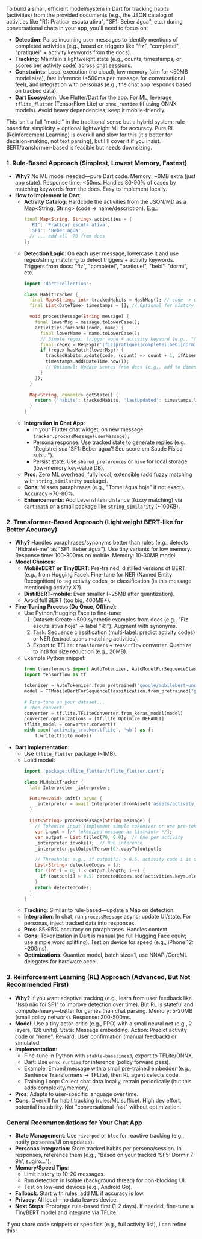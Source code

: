 To build a small, efficient model/system in Dart for tracking habits (activities) from the provided documents (e.g., the JSON catalog of activities like "R1: Praticar escuta ativa", "SF1: Beber água", etc.) during conversational chats in your app, you'll need to focus on:

- **Detection**: Parse incoming user messages to identify mentions of completed activities (e.g., based on triggers like "fiz", "completei", "pratiquei" + activity keywords from the docs).
- **Tracking**: Maintain a lightweight state (e.g., counts, timestamps, or scores per activity code) across chat sessions.
- **Constraints**: Local execution (no cloud), low memory (aim for <50MB model size), fast inference (<500ms per message for conversational feel), and integration with personas (e.g., the chat app responds based on tracked data).
- **Dart Ecosystem**: Use Flutter/Dart for the app. For ML, leverage `tflite_flutter` (TensorFlow Lite) or `onnx_runtime` (if using ONNX models). Avoid heavy dependencies; keep it mobile-friendly.

This isn't a full "model" in the traditional sense but a hybrid system: rule-based for simplicity + optional lightweight ML for accuracy. Pure RL (Reinforcement Learning) is overkill and slow for this (it's better for decision-making, not text parsing), but I'll cover it if you insist. BERT/transformer-based is feasible but needs downsizing.

### 1. **Rule-Based Approach (Simplest, Lowest Memory, Fastest)**
   - **Why?** No ML model needed—pure Dart code. Memory: ~0MB extra (just app state). Response time: <50ms. Handles 80-90% of cases by matching keywords from the docs. Easy to implement locally.
   - **How to Implement in Dart:**
     - **Activity Catalog**: Hardcode the activities from the JSON/MD as a Map<String, String> (code -> name/description). E.g.:
       ```dart
       final Map<String, String> activities = {
         'R1': 'Praticar escuta ativa',
         'SF1': 'Beber água',
         // ... add all ~70 from docs
       };
       ```
     - **Detection Logic**: On each user message, lowercase it and use regex/string matching to detect triggers + activity keywords. Triggers from docs: "fiz", "completei", "pratiquei", "bebi", "dormi", etc.
       ```dart
       import 'dart:collection';

       class HabitTracker {
         final Map<String, int> trackedHabits = HashMap(); // code -> count
         final List<DateTime> timestamps = []; // Optional for history

         void processMessage(String message) {
           final lowerMsg = message.toLowerCase();
           activities.forEach((code, name) {
             final lowerName = name.toLowerCase();
             // Simple regex: trigger word + activity keyword (e.g., "fiz [activity]")
             final regex = RegExp(r'(fiz|pratiquei|completei|bebi|dormi|comi|orei|meditei|li|trabalhei)\s+' + RegExp.escape(lowerName));
             if (regex.hasMatch(lowerMsg)) {
               trackedHabits.update(code, (count) => count + 1, ifAbsent: () => 1);
               timestamps.add(DateTime.now());
               // Optional: Update scores from docs (e.g., add to dimension totals)
             }
           });
         }

         Map<String, dynamic> getState() {
           return {'habits': trackedHabits, 'lastUpdated': timestamps.last};
         }
       }
       ```
     - **Integration in Chat App**:
       - In your Flutter chat widget, on new message: `tracker.processMessage(userMessage);`
       - Persona response: Use tracked state to generate replies (e.g., "Registrei sua 'SF1: Beber água'! Seu score em Saúde Física subiu.").
       - Persist state: Use `shared_preferences` or `hive` for local storage (low-memory key-value DB).
     - **Pros**: Zero ML overhead, fully local, extensible (add fuzzy matching with `string_similarity` package).
     - **Cons**: Misses paraphrases (e.g., "Tomei água hoje" if not exact). Accuracy ~70-80%.
     - **Enhancements**: Add Levenshtein distance (fuzzy matching) via `dart:math` or a small package like `string_similarity` (~100KB).

### 2. **Transformer-Based Approach (Lightweight BERT-like for Better Accuracy)**
   - **Why?** Handles paraphrases/synonyms better than rules (e.g., detects "Hidratei-me" as "SF1: Beber água"). Use tiny variants for low memory. Response time: 100-300ms on mobile. Memory: 10-30MB model.
   - **Model Choices**:
     - **MobileBERT or TinyBERT**: Pre-trained, distilled versions of BERT (e.g., from Hugging Face). Fine-tune for NER (Named Entity Recognition) to tag activity codes, or classification (is this message mentioning activity X?).
     - **DistilBERT-mobile**: Even smaller (~25MB after quantization).
     - Avoid full BERT (too big, 400MB+).
   - **Fine-Tuning Process (Do Once, Offline)**:
     - Use Python/Hugging Face to fine-tune:
       1. Dataset: Create ~500 synthetic examples from docs (e.g., "Fiz escuta ativa hoje" -> label "R1"). Augment with synonyms.
       2. Task: Sequence classification (multi-label: predict activity codes) or NER (extract spans matching activities).
       3. Export to TFLite: `transformers` + `tensorflow` converter. Quantize to int8 for size reduction (e.g., 20MB).
     - Example Python snippet:
       ```python
       from transformers import AutoTokenizer, AutoModelForSequenceClassification, TFMobileBertForSequenceClassification
       import tensorflow as tf

       tokenizer = AutoTokenizer.from_pretrained("google/mobilebert-uncased")
       model = TFMobileBertForSequenceClassification.from_pretrained("google/mobilebert-uncased", num_labels=70)  # One label per activity code

       # Fine-tune on your dataset...
       # Then convert:
       converter = tf.lite.TFLiteConverter.from_keras_model(model)
       converter.optimizations = [tf.lite.Optimize.DEFAULT]
       tflite_model = converter.convert()
       with open('activity_tracker.tflite', 'wb') as f:
           f.write(tflite_model)
       ```
   - **Dart Implementation**:
     - Use `tflite_flutter` package (~1MB).
     - Load model:
       ```dart
       import 'package:tflite_flutter/tflite_flutter.dart';

       class MLHabitTracker {
         late Interpreter _interpreter;

         Future<void> init() async {
           _interpreter = await Interpreter.fromAsset('assets/activity_tracker.tflite');
         }

         List<String> processMessage(String message) {
           // Tokenize input (implement simple tokenizer or use pre-tokenized)
           var input = [/* tokenized message as List<int> */];
           var output = List.filled(70, 0.0);  // One per activity
           _interpreter.invoke();  // Run inference
           _interpreter.getOutputTensor(0).copyTo(output);

           // Threshold: e.g., if output[i] > 0.5, activity code i is detected
           List<String> detectedCodes = [];
           for (int i = 0; i < output.length; i++) {
             if (output[i] > 0.5) detectedCodes.add(activities.keys.elementAt(i));
           }
           return detectedCodes;
         }
       }
       ```
     - **Tracking**: Similar to rule-based—update a Map on detection.
     - **Integration**: In chat, run `processMessage` async; update UI/state. For personas, inject tracked data into responses.
     - **Pros**: 85-95% accuracy on paraphrases. Handles context.
     - **Cons**: Tokenization in Dart is manual (no full Hugging Face equiv; use simple word splitting). Test on device for speed (e.g., iPhone 12: ~200ms).
     - **Optimizations**: Quantize model, batch size=1, use NNAPI/CoreML delegates for hardware accel.

### 3. **Reinforcement Learning (RL) Approach (Advanced, But Not Recommended First)**
   - **Why?** If you want adaptive tracking (e.g., learn from user feedback like "Isso não foi SF1" to improve detection over time). But RL is stateful and compute-heavy—better for games than chat parsing. Memory: 5-20MB (small policy network). Response: 200-500ms.
   - **Model**: Use a tiny actor-critic (e.g., PPO) with a small neural net (e.g., 2 layers, 128 units). State: Message embedding. Action: Predict activity code or "none". Reward: User confirmation (manual feedback) or simulated.
   - **Implementation**:
     - Fine-tune in Python with `stable-baselines3`, export to TFLite/ONNX.
     - Dart: Use `onnx_runtime` for inference (policy forward pass).
     - Example: Embed message with a small pre-trained embedder (e.g., Sentence Transformers -> TFLite), then RL agent selects code.
     - Training Loop: Collect chat data locally, retrain periodically (but this adds complexity/memory).
   - **Pros**: Adapts to user-specific language over time.
   - **Cons**: Overkill for habit tracking (rules/ML suffice). High dev effort, potential instability. Not "conversational-fast" without optimization.

### General Recommendations for Your Chat App
- **State Management**: Use `riverpod` or `bloc` for reactive tracking (e.g., notify personas/UI on updates).
- **Personas Integration**: Store tracked habits per persona/session. In responses, reference them (e.g., "Based on your tracked 'SF5: Dormir 7-9h', sugiro...").
- **Memory/Speed Tips**: 
  - Limit history to 10-20 messages.
  - Run detection in Isolate (background thread) for non-blocking UI.
  - Test on low-end devices (e.g., Android Go).
- **Fallback**: Start with rules, add ML if accuracy is low.
- **Privacy**: All local—no data leaves device.
- **Next Steps**: Prototype rule-based first (1-2 days). If needed, fine-tune a TinyBERT model and integrate via TFLite.

If you share code snippets or specifics (e.g., full activity list), I can refine this!